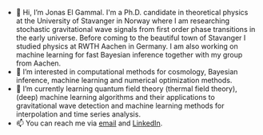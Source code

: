 - 👋 Hi, I’m Jonas El Gammal. I'm a Ph.D. candidate in theoretical physics at the University of Stavanger in Norway where I am researching stochastic gravitational
  wave signals from first order phase transitions in the early universe. Before coming to the beautiful town of Stavanger I studied physics at RWTH Aachen in 
  Germany. I am also working on machine learning for fast Bayesian inference together with my group from Aachen.
- 👀 I’m interested in computational methods for cosmology, Bayesian inference, machine learning and numerical optimization methods.
- 🌱 I’m currently learning quantum field theory (thermal field theory), (deep) machine learning algorithms and their applications to gravitational wave detection
  and machine learning methods for interpolation and time series analysis.
- 📫 You can reach me via [email](jonas.e.elgammal@uis.no) and [LinkedIn](https://www.linkedin.com/in/jelgammal).
